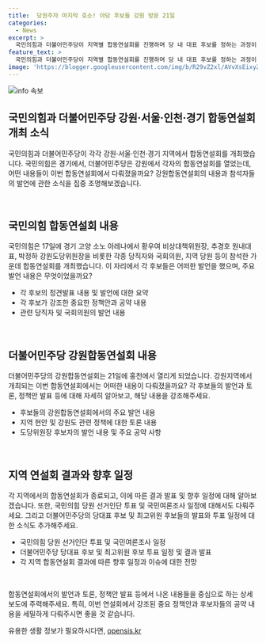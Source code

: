 ```yaml
---
title:  당권주자 마지막 호소! 야당 후보들 강원 방문 21일
categories:
  - News
excerpt: >
  국민의힘과 더불어민주당이 지역별 합동연설회를 진행하며 당 내 대표 후보를 정하는 과정이 진행되고 있습니다. 후보들은 정견발표를 통해 강원·서울·인천·경기 지역의 현안에 대한 목소리를 내며 차기 당대표로서의 역량을 어필했습니다. 국민의힘은 17일에 합동연설회를 개최했으며, 더불어민주당은 21일 강원에서 진행할 예정입니다. 지역별 현안에 대한 후보들의 목소리와 차기 당대표에 대한 관심이 높아지고 있는 상황입니다.
feature_text: >
  국민의힘과 더불어민주당이 지역별 합동연설회를 진행하며 당 내 대표 후보를 정하는 과정이 진행되고 있습니다. 후보들은 정견발표를 통해 강원·서울·인천·경기 지역의 현안에 대한 목소리를 내며 차기 당대표로서의 역량을 어필했습니다. 국민의힘은 17일에 합동연설회를 개최했으며, 더불어민주당은 21일 강원에서 진행할 예정입니다. 지역별 현안에 대한 후보들의 목소리와 차기 당대표에 대한 관심이 높아지고 있는 상황입니다.
image: 'https://blogger.googleusercontent.com/img/b/R29vZ2xl/AVvXsEixyZcFfHzMRdzZMjFBmAUKJYCLCGyLL1o632UiGVXcaFdKo_bkvkuCioo0uUKlGfBVcT3P84aROyZIXSBEx3Aw5nCQ3pTgDom1WDC4m8eifvWiAmWEEVb4x6G_l8C0QH225ldMjyaFvpxGEBGNO37VmDTDMHGhJPq73UglMfDca1-0aw/s1600/blogspot.png'
---
```


<p><img src="https://blogger.googleusercontent.com/img/b/R29vZ2xl/AVvXsEixyZcFfHzMRdzZMjFBmAUKJYCLCGyLL1o632UiGVXcaFdKo_bkvkuCioo0uUKlGfBVcT3P84aROyZIXSBEx3Aw5nCQ3pTgDom1WDC4m8eifvWiAmWEEVb4x6G_l8C0QH225ldMjyaFvpxGEBGNO37VmDTDMHGhJPq73UglMfDca1-0aw/s1600/blogspot.png" alt="info 속보" /></p>

<h2 data-ke-size="size26">국민의힘과 더불어민주당 강원·서울·인천·경기 합동연설회 개최 소식</h2>

<p>국민의힘과 더불어민주당이 각각 강원·서울·인천·경기 지역에서 합동연설회를 개최했습니다. 국민의힘은 경기에서, 더불어민주당은 강원에서 각자의 합동연설회를 열었는데, 어떤 내용들이 이번 합동연설회에서 다뤄졌을까요? 강원합동연설회의 내용과 참석자들의 발언에 관한 소식을 집중 조명해보겠습니다.</p>

<p data-ke-size="size16">&nbsp;</p>

<h2 data-ke-size="size26">국민의힘 합동연설회 내용</h2>

<p>국민의힘은 17일에 경기 고양 소노 아레나에서 황우여 비상대책위원장, 추경호 원내대표, 박정하 강원도당위원장을 비롯한 각종 당직자와 국회의원, 지역 당원 등이 참석한 가운데 합동연설회를 개최했습니다. 이 자리에서 각 후보들은 어떠한 발언을 했으며, 주요 발언 내용은 무엇이었을까요?</p>

<ul>
  <li>각 후보의 정견발표 내용 및 발언에 대한 요약</li>
  <li>각 후보가 강조한 중요한 정책안과 공약 내용</li>
  <li>관련 당직자 및 국회의원의 발언 내용</li>
</ul>

<p data-ke-size="size16">&nbsp;</p>

<h2 data-ke-size="size26">더불어민주당 강원합동연설회 내용</h2>

<p>더불어민주당의 강원합동연설회는 21일에 홍천에서 열리게 되었습니다. 강원지역에서 개최되는 이번 합동연설회에서는 어떠한 내용이 다뤄졌을까요? 각 후보들의 발언과 토론, 정책안 발표 등에 대해 자세히 알아보고, 해당 내용을 강조해주세요.</p>

<ul>
  <li>후보들의 강원합동연설회에서의 주요 발언 내용</li>
  <li>지역 현안 및 강원도 관련 정책에 대한 토론 내용</li>
  <li>도당위원장 후보자의 발언 내용 및 주요 공약 사항</li>
</ul>

<p data-ke-size="size16">&nbsp;</p>

<h2 data-ke-size="size26">지역 연설회 결과와 향후 일정</h2>

<p>각 지역에서의 합동연설회가 종료되고, 이에 따른 결과 발표 및 향후 일정에 대해 알아보겠습니다. 또한, 국민의힘 당원 선거인단 투표 및 국민여론조사 일정에 대해서도 다뤄주세요. 그리고 더불어민주당의 당대표 후보 및 최고위원 후보들의 발표와 투표 일정에 대한 소식도 추가해주세요.</p>

<ul>
  <li>국민의힘 당원 선거인단 투표 및 국민여론조사 일정</li>
  <li>더불어민주당 당대표 후보 및 최고위원 후보 투표 일정 및 결과 발표</li>
  <li>각 지역 합동연설회 결과에 따른 향후 일정과 이슈에 대한 전망</li>
</ul>

<p data-ke-size="size16">&nbsp;</p>

<p>합동연설회에서의 발언과 토론, 정책안 발표 등에서 나온 내용들을 중심으로 하는 상세 보도에 주력해주세요. 특히, 이번 연설회에서 강조된 중요 정책안과 후보자들의 공약 내용을 세밀하게 다뤄주시면 좋을 것 같습니다.</p>
유용한 생활 정보가 필요하시다면, <a href="https://opensis.kr" rel="dofollow">opensis.kr</a>



